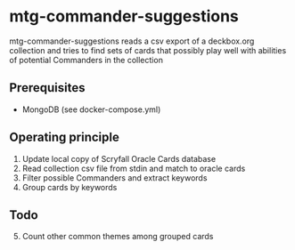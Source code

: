# mtg-commander-suggestions
mtg-commander-suggestions reads a csv export of a deckbox.org collection and tries to find sets of cards that possibly play well with abilities of potential Commanders in the collection

## Prerequisites
* MongoDB (see docker-compose.yml)

## Operating principle
1. Update local copy of Scryfall Oracle Cards database
2. Read collection csv file from stdin and match to oracle cards
3. Filter possible Commanders and extract keywords
4. Group cards by keywords 

## Todo
5. Count other common themes among grouped cards